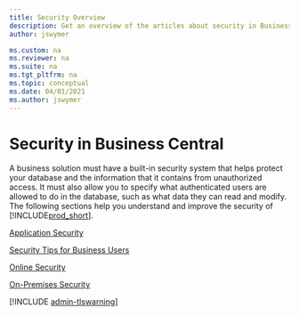 ```yaml
---
title: Security Overview
description: Get an overview of the articles about security in Business Central, so that you can configure your solution.
author: jswymer

ms.custom: na
ms.reviewer: na
ms.suite: na
ms.tgt_pltfrm: na
ms.topic: conceptual
ms.date: 04/01/2021
ms.author: jswymer
---
```

# Security in Business Central

A business solution must have a built-in security system that helps protect your database and the information that it contains from unauthorized access. It must also allow you to specify what authenticated users are allowed to do in the database, such as what data they can read and modify. The following sections help you understand and improve the security of [!INCLUDE[prod_short](../developer/includes/prod_short.md)].

[Application Security](security-application.md)  

[Security Tips for Business Users](security-users.md)  

[Online Security](security-online.md)  

[On-Premises Security](security-onpremises.md)  

[!INCLUDE [admin-tlswarning](../developer/includes/admin-tlswarning.md)]
